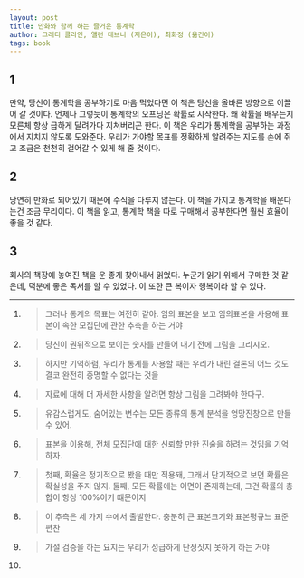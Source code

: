 ```yaml
---
layout: post
title: 만화와 함께 하는 즐거운 통계학
author: 그래디 클라인, 앨런 대브니 (지은이), 최화정 (옮긴이)
tags: book
---
```


## 1
만약, 당신이 통계학을 공부하기로 마음 먹었다면 이 책은 당신을 올바른 방향으로 이끌어 갈 것이다. 언제나 그렇듯이 통계학의 오프닝은 확률로 시작한다. 왜 확률을 배우는지 모른체 항상 급하게 달려가다 지쳐버리곤 한다. 이 책은 우리가 통계학을 공부하는 과정에서 지치지 않도록 도와준다. 우리가 가야할 목표를 정확하게 알려주는 지도를 손에 쥐고 조금은 천천히 걸어갈 수 있게 해 줄 것이다.

## 2
당연히 만화로 되어있기 때문에 수식을 다루지 않는다. 이 책을 가지고 통계학을 배운다는건 조금 무리이다. 이 책을 읽고, 통계학 책을 따로 구매해서 공부한다면 훨씬 효율이 좋을 것 같다.

## 3
회사의 책장에 놓여진 책을 운 좋게 찾아내서 읽었다. 누군가 읽기 위해서 구매한 것 같은데, 덕분에 좋은 독서를 할 수 있었다. 이 또한 큰 복이자 행복이라 할 수 있다.

----

1. > 그러나 통계의 목표는 여전히 같아. 임의 표본을 보고 임의표본을 사용해 표본이 속한 모집단에 관한 추측을 하는 거야

2. >  당신이 권위적으로 보이는 숫자를 만들어 내기 전에  그림을 그리시오.

3. > 하지만 기억하렴, 우리가 통계를 사용할 때는 우리가 내린 결론의 어느 것도 결코 완전히 증명할 수 없다는 것을

4. > 자료에 대해 더 자세한 사항을 알려면 항상 그림을 그려봐야 한다구.

5. > 유감스럽게도, 숨어있는 변수는 모든 종류의 통계 분석을 엉망진창으로 만들 수 있어.

6. > 표본을 이용해, 전체 모집단에 대한 신뢰할 만한 진술을 하려는 것임을 기억하자.

7. > 첫째, 확율은 정기적으로 봤을 때만 적용돼, 그래서 단기적으로 보면 확률은 확실성을 주지 않지. 둘째, 모든 확률에는 이면이 존재하는데, 그건 확률의 총합이 항상 100%이기 떄문이지

8. > 이 추측은 세 가지 수에서 출발한다. 충분히 큰 표본크기와 표본평규느 표준편찬

9. > 가설 검증을 하는 요지는 우리가 성급하게 단정짓지 못하게 하는 거야

10. 
